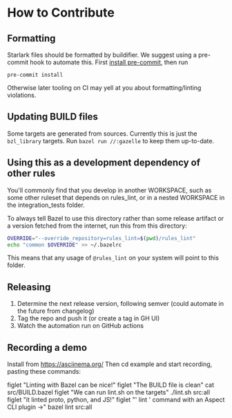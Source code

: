 # How to Contribute

## Formatting

Starlark files should be formatted by buildifier.
We suggest using a pre-commit hook to automate this.
First [install pre-commit](https://pre-commit.com/#installation),
then run

```shell
pre-commit install
```

Otherwise later tooling on CI may yell at you about formatting/linting violations.

## Updating BUILD files

Some targets are generated from sources.
Currently this is just the `bzl_library` targets.
Run `bazel run //:gazelle` to keep them up-to-date.

## Using this as a development dependency of other rules

You'll commonly find that you develop in another WORKSPACE, such as
some other ruleset that depends on rules_lint, or in a nested
WORKSPACE in the integration_tests folder.

To always tell Bazel to use this directory rather than some release
artifact or a version fetched from the internet, run this from this
directory:

```sh
OVERRIDE="--override_repository=rules_lint=$(pwd)/rules_lint"
echo "common $OVERRIDE" >> ~/.bazelrc
```

This means that any usage of `@rules_lint` on your system will point to this folder.

## Releasing

1. Determine the next release version, following semver (could automate in the future from changelog)
1. Tag the repo and push it (or create a tag in GH UI)
1. Watch the automation run on GitHub actions

## Recording a demo

Install from https://asciinema.org/
Then cd example and start recording, pasting these commands:

figlet "Linting with Bazel can be nice!"
figlet "The BUILD file is clean"
cat src/BUILD.bazel
figlet "We can run lint.sh on the targets"
./lint.sh src:all
figlet "it linted proto, python, and JS!"
figlet "' lint ' command with an Aspect CLI plugin ->"
bazel lint src:all
